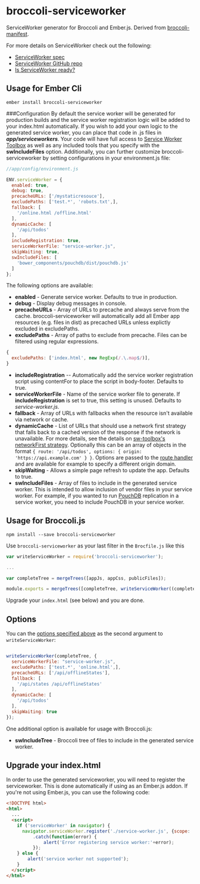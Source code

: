 broccoli-serviceworker
=================

ServiceWorker generator for Broccoli and Ember.js.  Derived from [broccoli-manifest](https://github.com/racido/broccoli-manifest).

For more details on ServiceWorker check out the following:
* [ServiceWorker spec](https://slightlyoff.github.io/ServiceWorker/spec/service_worker/)
* [ServiceWorker GitHub repo](https://github.com/slightlyoff/ServiceWorker)
* [Is ServiceWorker ready?](https://jakearchibald.github.io/isserviceworkerready/)

Usage for Ember Cli
-------------------

`ember install broccoli-serviceworker`

###Configuration
By default the service worker will be generated for production builds and the service worker registration logic will be added to your index.html automatically.  If you wish to add your own logic to the generated service worker, you can place that code in .js files in ***app/serviceworkers***.  Your code will have full access to [Service Worker Toolbox](https://github.com/GoogleChrome/sw-toolbox) as well as any included tools that you specify with the **swIncludeFiles** option.  Additionally, you can further customize broccoli-serviceworker by setting configurations in your environment.js file:
```JavaScript
//app/config/environment.js

ENV.serviceWorker = {
  enabled: true,
  debug: true,
  precacheURLs: ['/mystaticresouce'],
  excludePaths: ['test.*', 'robots.txt',],
  fallback: [
    '/online.html /offline.html'
  ],
  dynamicCache: [
    '/api/todos'
  ],
  includeRegistration: true,
  serviceWorkerFile: "service-worker.js",
  skipWaiting: true,
  swIncludeFiles: [
    'bower_components/pouchdb/dist/pouchdb.js'
  ]
};
```
The following options are available:
* **enabled** - Generate service worker.  Defaults to true in production.
* **debug** - Display debug messages in console.
* **precacheURLs** - Array of URLs to precache and always serve from the cache.  broccoli-serviceworker will automatically add all Ember app resources (e.g. files in dist) as precached URLs unless explictly excluded in excludePaths.
* **excludePaths** - Array of paths to exclude from precache.  Files can be filtered using regular expressions.
```JavaScript
{
  excludePaths: ['index.html', new RegExp(/.\.map$/)],
}
```
* **includeRegistration** -- Automatically add the service worker registration script using contentFor to place the script in body-footer.  Defaults to true.
* **serviceWorkerFile** - Name of the service worker file to generate.  If **includeRegistration** is set to true, this setting is unused.  Defaults to *service-worker.js*.
* **fallback** - Array of URLs with fallbacks when the resource isn't available via network or cache.
* **dynamicCache** - List of URLs that should use a network first strategy that falls back to a cached version of the response if the network is unavailable.  For more details, see the details on [sw-toolbox's networkFirst strategy](https://github.com/GoogleChrome/sw-toolbox#user-content-toolboxnetworkfirst). Optionally this can be an array of objects in the format `{ route: '/api/todos', options: { origin: 'https://api.example.com' } }`. Options are passed to the [route handler](https://github.com/GoogleChrome/sw-toolbox#methods) and are available for example to specify a different origin domain.
* **skipWaiting** - Allows a simple page refresh to update the app.  Defaults to true.
* **swIncludeFiles** - Array of files to include in the generated service worker.  This is intended to allow inclusion of vendor files in your service worker.  For example, if you wanted to run [PouchDB](http://pouchdb.com/) replication in a service worker, you need to include PouchDB in your service worker.


Usage for Broccoli.js
---------------------

`npm install --save broccoli-serviceworker`

Use `broccoli-serviceworker` as your last filter in the `Brocfile.js` like this

```JavaScript
var writeServiceWorker = require('broccoli-serviceworker');

...

var completeTree = mergeTrees([appJs, appCss, publicFiles]);

module.exports = mergeTrees([completeTree, writeServiceWorker((completeTree)]);
```
Upgrade your `index.html` (see below) and you are done.

Options
-------

You can the [options specified above](#configuration) as the second argument to `writeServiceWorker`:

```JavaScript

writeServiceWorker(completeTree, {
  serviceWorkerFile: "service-worker.js",
  excludePaths: ['test.*', 'online.html',],
  precacheURLs: ['/api/offlineStates'],
  fallback: [
    '/api/states /api/offlineStates'
  ],
  dynamicCache: [
    '/api/todos'
  ],
  skipWaiting: true
});
```
One additional option is available for usage with Broccoli.js:
* **swIncludeTree** - Broccoli tree of files to include in the generated service worker.

Upgrade your index.html
-----------------------

In order to use the generated serviceworker, you will need to register the serviceworker. This is done automatically if using as an Ember.js addon.
If you're not using Ember.js, you can use the following code:
```HTML
<!DOCTYPE html>
<html>
  ...
  <script>
    if ('serviceWorker' in navigator) {
      navigator.serviceWorker.register('./service-worker.js', {scope: './'})
          .catch(function(error) {
              alert('Error registering service worker:'+error);
          });
    } else {
        alert('service worker not supported');
    }
  </script>
</html>
```
